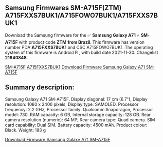 <h2>Samsung Firmwares SM-A715F(ZTM) A715FXXS7BUK1/A715FOWO7BUK1/A715FXXS7BUK1</h2>
Download the Samsung firmware for the ✅ <strong>Samsung Galaxy A71 </strong> ⭐ <strong>SM-A715F</strong> with product code <strong>ZTM</strong> <strong> from Brazil</strong>. This firmware has version number PDA <strong>A715FXXS7BUK1</strong> and CSC A715FOWO7BUK1. The operating system of this firmware is Android R , with build date 2021-11-30. Changelist <strong>21840848</strong>.


[SM-A715F](https://samfirm.shop/samsung/model/SM-A715F)
[A715FXXS7BUK1](https://samfirm.shop/samsung/pda/A715FXXS7BUK1)
[Download Firmware Samsung Galaxy A71 SM-A715F](https://samfirm.shop/samsung/firmware/478726)
<h2>Summary description:</h2>
<p>Samsung Galaxy A71 SM-A715F. Display diagonal: 17 cm (6.7"), Display resolution: 1080 x 2400 pixels, Display type: SAMOLED. Processor frequency: 2.2 GHz, Processor family: Qualcomm Snapdragon, Processor model: 730. RAM capacity: 6 GB, Internal storage capacity: 128 GB. Rear camera resolution (numeric): 64 MP, Rear camera type: Quad camera. SIM card capability: Dual SIM. Battery capacity: 4500 mAh. Product colour: Black. Weight: 183 g</p>


[Download Firmware Samsung Galaxy A71 SM-A715F](https://samfirm.shop/samsung/firmware/478726)
